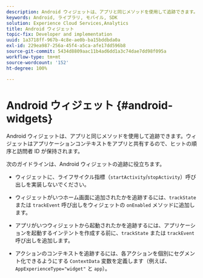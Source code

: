 ```yaml
---
description: Android ウィジェットは、アプリと同じメソッドを使用して追跡できます。ウィジェットはアプリケーションコンテキストをアプリと共有するので、ヒットの順序と訪問者 ID が保持されます。
keywords: Android, ライブラリ, モバイル, SDK
solution: Experience Cloud Services,Analytics
title: Android ウィジェット
topic-fix: Developer and implementation
uuid: 1a3718ff-967b-4c8e-ae0b-ba15bddbda0a
exl-id: 229ea987-256a-45f4-a5ca-afe17dd596b8
source-git-commit: 5434d8809aac11b4ad6dd1a3c74dae7dd98f095a
workflow-type: tm+mt
source-wordcount: '152'
ht-degree: 100%

---
```


# Android ウィジェット {#android-widgets}

Android ウィジェットは、アプリと同じメソッドを使用して追跡できます。ウィジェットはアプリケーションコンテキストをアプリと共有するので、ヒットの順序と訪問者 ID が保持されます。

次のガイドラインは、Android ウィジェットの追跡に役立ちます。

* ウィジェットに、ライフサイクル指標（`startActivity`/`stopActivity`）呼び出しを実装しないでください。

* ウィジェットがいつホーム画面に追加されたかを追跡するには、`trackState` または `trackEvent` 呼び出しをウィジェットの `onEnabled` メソッドに追加します。

* アプリがいつウィジェットから起動されたかを追跡するには、アプリケーションを起動するインテントを作成する前に、`trackState` または `trackEvent` 呼び出しを追加します。

* アクションのコンテキストを追跡するには、各アクションを個別にセグメント化できるようにする `ContextData` 変数を定義します（例えば、`AppExperienceType="widget"` と `app`）。
